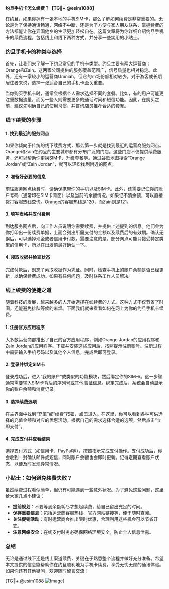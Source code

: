 **约旦手机卡怎么续费？【TG💪+ @esim1088】**

在约旦，如果你拥有一张本地的手机SIM卡，那么了解如何续费是非常重要的。无论是为了保持通话畅通、网络不中断，还是为了方便与家人朋友联系，掌握续费的方法都能让你在异国他乡的生活更加轻松自在。这篇文章将为你详细介绍约旦手机卡的续费流程，包括线上和线下两种方式，并分享一些实用的小贴士。

### 约旦手机卡的种类与选择

首先，让我们来了解一下约旦常见的手机卡类型。约旦主要有两大运营商：Orange和Zain。这两家公司提供的服务覆盖范围广，信号质量也相对稳定。此外，还有一家较小的运营商Umniah，但它的市场份额相对较少。对于游客或长期居住者来说，选择一张适合自己的手机卡至关重要。

当你购买手机卡时，通常会根据个人需求选择不同的套餐。比如，有的用户可能更注重数据流量，而另一些人则需要更多的通话时间和短信功能。因此，在购买之前，建议先明确自己的使用习惯，并咨询店员推荐合适的套餐。

### 线下续费的步骤

#### 1. 找到最近的服务网点
如果你倾向于传统的线下续费方式，那么第一步就是找到最近的运营商服务网点。Orange和Zain在约旦的主要城市都有分布广泛的门店。这些门店不仅提供续费服务，还可以帮助你更换SIM卡、升级套餐等。通过谷歌地图搜索“Orange Jordan”或“Zain Jordan”，就可以轻松找到附近的网点。

#### 2. 准备好必要的信息
前往服务网点续费时，请确保携带你的手机以及SIM卡。此外，还需要记住你的账户号码（通常印在SIM卡背面）以及当前的余额情况。如果记不清余额，可以直接拨打客服热线查询。Orange的客服热线是120，而Zain则是121。

#### 3. 填写表格并支付费用
到达服务网点后，向工作人员说明你需要续费，并提供上述提到的信息。他们会为你打印出一份续费单据，上面会列出所需支付的金额以及续费后的有效期。确认无误后，可以选择现金或者信用卡付款。需要注意的是，部分网点可能只接受特定类型的信用卡，所以在出发前最好确认一下。

#### 4. 领取收据并检查状态
完成付款后，别忘了索取收据作为凭证。同时，检查手机上的账户余额是否已经更新，以确保续费成功。如果有任何问题，及时联系工作人员解决。

### 线上续费的便捷之道

随着科技的发展，越来越多的人开始选择在线续费的方式。这种方式不仅节省了时间，还能避免排队等候的麻烦。下面我们就来看看如何在网上为你的约旦手机卡续费。

#### 1. 注册官方应用程序
大多数运营商都推出了自己的官方应用程序，例如Orange Jordan的应用程序和Zain Jordan的应用程序。下载并安装这些应用后，按照提示注册账号。注册过程中需要输入手机号码以及其他个人信息，完成后即可登录。

#### 2. 登录并绑定SIM卡
登录成功后，进入“我的账户”或类似的功能模块，然后绑定你的SIM卡。这一步骤通常需要输入SIM卡背后的序列号或其他验证信息。绑定完成后，系统会自动显示你的账户余额和消费记录。

#### 3. 选择续费选项
在主界面中找到“充值”或“续费”按钮，点击进入。在这里，你可以看到各种可供选择的充值金额和对应的优惠活动。根据自己的需求选择合适的选项，然后点击“立即支付”。

#### 4. 完成支付并查看结果
选择支付方式（如信用卡、PayPal等），按照指示完成支付操作。支付成功后，你会收到一封确认邮件或短信，同时账户余额也会即时更新。记得定期查看账户状态，以便及时发现异常情况。

### 小贴士：如何避免续费失败？

虽然续费过程看似简单，但仍有可能遇到一些意外状况。为了避免这些问题，这里给大家几点小建议：

- **提前规划**：不要等到余额耗尽才想起续费，给自己留出充足的时间。
- **保存重要信息**：包括运营商客服热线、官方网站链接等，便于随时查阅。
- **关注促销活动**：有时运营商会推出限时优惠，合理利用这些机会可以节省开支。
- **注意网络安全**：在线支付时务必确保网络环境安全，防止个人信息泄露。

### 总结

无论是通过线下还是线上渠道续费，关键在于熟悉整个流程并做好充分准备。希望本文提供的信息能帮助你在约旦顺利地为手机卡续费，享受无忧无虑的通讯体验。如果你还有其他疑问，欢迎随时留言交流！

[[TG💪+ @esim1088](https://t.me/s/esim1088) ![Image](https://i.postimg.cc/4NQfJmqS/Snipaste-2025-05-13-00-14-12.png)]